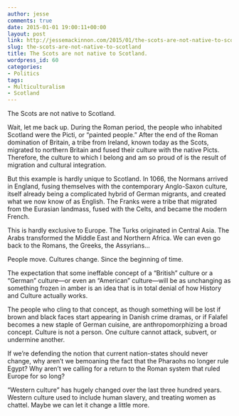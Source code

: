 ```yaml
---
author: jesse
comments: true
date: 2015-01-01 19:00:11+00:00
layout: post
link: http://jessemackinnon.com/2015/01/the-scots-are-not-native-to-scotland/
slug: the-scots-are-not-native-to-scotland
title: The Scots are not native to Scotland.
wordpress_id: 60
categories:
- Politics
tags:
- Multiculturalism
- Scotland
---
```


The Scots are not native to Scotland.

Wait, let me back up. During the Roman period, the people who inhabited Scotland were the Picti, or “painted people.” After the end of the Roman domination of Britain, a tribe from Ireland, known today as the Scots, migrated to northern Britain and fused their culture with the native Picts. Therefore, the culture to which I belong and am so proud of is the result of migration and cultural integration.

But this example is hardly unique to Scotland. In 1066, the Normans arrived in England, fusing themselves with the contemporary Anglo-Saxon culture, itself already being a complicated hybrid of German migrants, and created what we now know of as English. The Franks were a tribe that migrated from the Eurasian landmass, fused with the Celts, and became the modern French.




This is hardly exclusive to Europe. The Turks originated in Central Asia. The Arabs transformed the Middle East and Northern Africa. We can even go back to the Romans, the Greeks, the Assyrians…

People move. Cultures change. Since the beginning of time.

The expectation that some ineffable concept of a “British” culture or a “German” culture—or even an “American” culture—will be as unchanging as something frozen in amber is an idea that is in total denial of how History and Culture actually works.

The people who cling to that concept, as though something will be lost if brown and black faces start appearing in Danish crime dramas, or if Falafel becomes a new staple of German cuisine, are anthropomorphizing a broad concept. Culture is not a person. One culture cannot attack, subvert, or undermine another.

If we’re defending the notion that current nation-states should never change, why aren’t we bemoaning the fact that the Pharaohs no longer rule Egypt? Why aren’t we calling for a return to the Roman system that ruled Europe for so long?

“Western culture” has hugely changed over the last three hundred years. Western culture used to include human slavery, and treating women as chattel. Maybe we can let it change a little more.


